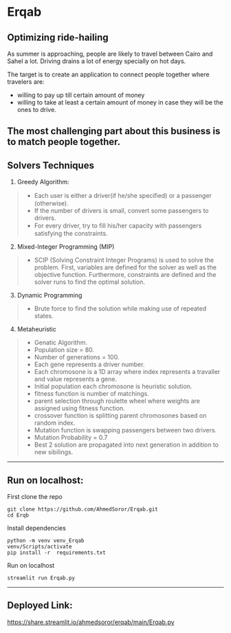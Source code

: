 # Erqab
## Optimizing ride-hailing

As summer is approaching, people are likely to travel between Cairo and Sahel a lot. Driving drains a lot of energy specially on hot days.  

The target is to create an application to connect people together where travelers are:
- willing to pay up till certain amount of money
- willing to take at least a certain amount of money in case they will be the ones to drive.

The most challenging part about this business is to match people together.
---
## Solvers Techniques
1. Greedy Algorithm:
>- Each user is either a driver(if he/she speciﬁed) or a passenger (otherwise).
>- If the number of drivers is small, convert some passengers to drivers.
>- For every driver, try to ﬁll his/her capacity with passengers satisfying the constraints.
2. Mixed-Integer Programming (MIP)
> - SCIP (Solving Constraint Integer Programs) is used to solve the problem. First, variables are defined for the solver as well as the objective function. Furthermore, constraints are defined and the solver runs to find the optimal solution.

3. Dynamic Programming
> - Brute force to find the solution while making use of repeated states.
4. Metaheuristic
> - Genatic Algorithm.
> - Population size = 80.
> - Number of generations = 100.
> - Each gene represents a driver number.
> - Each chromosone is a 1D array where index represents a travaller and value represents a gene.
> - Initial population each chromosone is heuristic solution.
> - fitness function is number of matchings.
> - parent selection through roulette wheel where weights are assigned using fitness function.
> - crossover function is splitting parent chromosones based on random index.
> - Mutation function is swapping passengers between two drivers.
> - Mutation Probability = 0.7
> - Best 2 solution are propagated into next generation in addition to new sibilings.

---
## Run on localhost:

First clone the repo
```
git clone https://github.com/AhmedSoror/Erqab.git
cd Erqb
```
Install dependencies
```
python -m venv venv_Erqab
venv/Scripts/activate
pip install -r  requirements.txt
```
Run on localhost
```
streamlit run Erqab.py
```


---
## Deployed Link:
https://share.streamlit.io/ahmedsoror/erqab/main/Erqab.py
